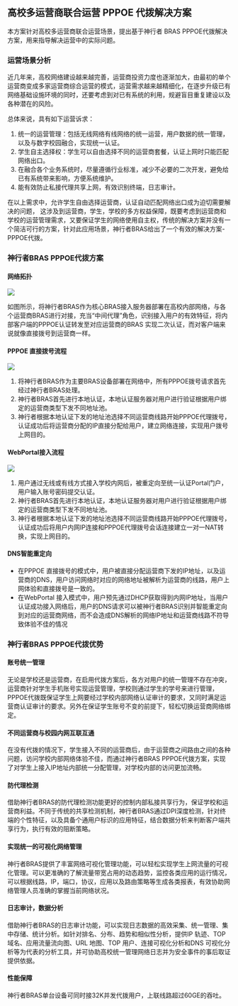 ## 高校多运营商联合运营 PPPOE 代拨解决方案

本方案针对高校多运营商联合运营场景，提出基于神行者 BRAS PPPOE代拨解决方案，用来指导解决运营中的实际问题。

### 运营场景分析

近几年来，高校网络建设越来越完善，运营商投资力度也逐渐加大，由最初的单个运营商变成多家运营商综合运营的模式，运营需求越来越精细化，在逐步升级已有网络基础设施环境的同时，还要考虑到对已有系统的利用，规避盲目重复建设以及各种潜在的风险。

总体来说，具有如下运营诉求：

1. 统一的运营管理：包括无线网络有线网络的统一运营，用户数据的统一管理，以及与数字校园融合，实现统一认证。
2. 学生自主选择权：学生可以自由选择不同的运营商套餐，认证上网时只能匹配网络出口。
3. 在融合各个业务系统时，尽量遵循行业标准，减少不必要的二次开发，避免给已有系统带来影响，方便系统维护。
4. 能有效防止私接代理共享上网，有效识别终端，日志审计。

在以上需求中，允许学生自由选择运营商，认证自动匹配网络出口成为迫切需要解决的问题， 这涉及到运营商，学生，学校的多方权益保障，既要考虑到运营商和学校的运营管理需求，又要保证学生的网络使用自主权，传统的解决方案并没有一个简洁可行的方案，针对此应用场景，神行者BRAS给出了一个有效的解决方案-PPPOE代拨。 


### 神行者BRAS PPPOE代拨方案

#### 网络拓扑

![](http://static.toughcloud.net/toughsms/tc_20181224103433_6.png)

如图所示，将神行者BRAS作为核心BRAS接入服务器部署在高校内部网络，与各个运营商BRAS进行对接，充当“中间代理”角色，识别接入用户的有效特征，将内部客户端的PPPOE认证转发至对应运营商的BRAS 实现二次认证，而对客户端来说就像直接拨号到运营商一样。

#### PPPOE 直接拨号流程

![](http://static.toughcloud.net/toughsms/tc_20181224103542_7.png)

1. 将神行者BRAS作为主要BRAS设备部署在网络中，所有PPPOE拨号请求首先经过神行者BRAS处理。
2. 神行者BRAS首先进行本地认证，本地认证服务器对用户进行验证根据用户绑定的运营商类型下发不同地址池。
3. 神行者根据本地认证下发的地址池选择不同运营商线路开始PPPOE代理拨号，认证成功后将运营商分配的IP直接分配给用户，建立网络连接，实现用户拨号上网目的。

#### WebPortal接入流程

![](http://static.toughcloud.net/toughsms/tc_20181224103706_8.png)

1. 用户通过无线或有线方式接入学校内网后，被重定向至统一认证Portal门户，用户输入账号密码提交认证。
2. 神行者BRAS首先进行本地认证，本地认证服务器对用户进行验证根据用户绑定的运营商类型下发不同地址池。
3. 神行者根据本地认证下发的地址池选择不同运营商线路开始PPPOE代理拨号，认证成功后将用户内网IP连接和PPPOE代理拨号会话连接建立一对一NAT转换，实现上网目的。

#### DNS智能重定向

- 在PPPOE 直接拨号的模式中，用户被直接分配运营商下发的IP地址，以及运营商的DNS，用户访问网络时对应的网络地址被解析为运营商的线路，用户上网体验和直接拨号是一致的。
- 在WebPortal 接入模式中，用户预先通过DHCP获取得到内网IP地址，当用户认证成功接入网络后，用户的DNS请求可以被神行者BRAS识别并智能重定向到对应的运营商网络，而不会造成DNS解析的网络IP地址和运营商线路不符导致体验不佳的情况 

### 神行者BRAS PPPOE代拨优势

#### 账号统一管理

无论是学校还是运营商，在启用代拨方案后，各方对用户的统一管理不存在冲突，运营商针对学生手机账号实现运营管理，学校则通过学生的学号来进行管理，PPPOE代拨既保证学生上网要经过学校内部网络认证审计的要求，又同时满足运营商认证审计的要求。另外在保证学生账号不变的前提下，轻松切换运营商网络绑定。

#### 不同运营商与校园内网互联互通

在没有代拨的情况下，学生接入不同的运营商后，由于运营商之间路由之间的各种问题，访问学校内部网络体验不佳，而通过神行者BRAS PPPOE代拨方案，实现了对学生上接入IP地址内部统一分配管理，对学校内部的访问更加流畅。

#### 防代理检测

借助神行者BRAS的防代理检测功能更好的控制内部私接共享行为，保证学校和运营商利益。不同于传统的共享检测机制，神行者BRAS通过DPI深度检测，针对终端的个性特征，以及具备个通用户标识的应用特征，结合数据分析来判断客户端共享行为，执行有效的阻断策略。

#### 实现统一的可视化网络管理

神行者BRAS提供了丰富网络可视化管理功能，可以轻松实现学生上网流量的可视化管理。可以更准确的了解流量带宽占用的动态趋势，监控各类应用的运行情况，可以根据线路，IP，端口，协议，应用以及路由策略等生成各类报表，有效协助网络管理人员准确的掌握当前网络状况。

#### 日志审计，数据分析

借助神行者BRAS的日志审计功能，可以实现日志数据的高效采集、统一管理、集中存储、统计分析。如针对排名、分布、趋势和相似性分析，提供IP 轨迹、TOP 域名、应用流量流向图、URL 地图、TOP 用户、连接可视化分析和DNS 可视化分析等为代表的分析工具，并可协助高校统一管理网络日志并为安全事件的事后取证提供依据。

#### 性能保障

神行者BRAS单台设备可同时接32K并发代拨用户，上联线路超过60GE的吞吐。


